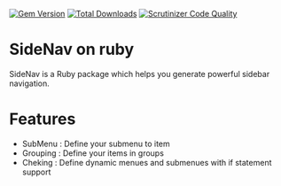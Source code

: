 [![Gem Version](https://badge.fury.io/rb/Sidenav.svg)](https://badge.fury.io/rb/Sidenav)
[![Total Downloads](http://ruby-gem-downloads-badge.herokuapp.com/Sidenav?type=total&color=red)](https://rubygems.org/gems/Sidenav)
[![Scrutinizer Code Quality](https://scrutinizer-ci.com/g/iamalirezaj/Sidenav-ruby/badges/quality-score.png?b=develop)](https://scrutinizer-ci.com/g/iamalirezaj/Sidenav-ruby/)

# SideNav on ruby
SideNav is a Ruby package which helps you generate powerful sidebar navigation.

# Features

* SubMenu : Define your submenu to item
* Grouping : Define your items in groups
* Cheking : Define dynamic menues and submenues with if statement support
